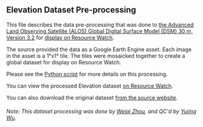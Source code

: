 ## Elevation Dataset Pre-processing
This file describes the data pre-processing that was done to [the Advanced Land Observing Satellite (ALOS) Global Digital Surface Model (DSM) 30 m, Version 3.2](https://www.eorc.jaxa.jp/ALOS/en/aw3d30/aw3d30v3.2_product_e_e1.2.pdf) for [display on Resource Watch](https://resourcewatch.org/data/explore/cef9d930-61c3-4641-87b1-9f3072210d84).

The source provided the data as a Google Earth Engine asset. Each image in the asset is a 1°x1° tile. The tiles were mosaicked together to create a global dataset for display on Resource Watch.

Please see the [Python script](https://github.com/resource-watch/data-pre-processing/blob/master/soc_085_rw1_elevation/soc_085_rw1_elevation_processing.py) for more details on this processing.

You can view the processed Elevation dataset [on Resource Watch](https://resourcewatch.org/data/explore/cef9d930-61c3-4641-87b1-9f3072210d84).

You can also download the original dataset [from the source website](https://developers.google.com/earth-engine/datasets/catalog/JAXA_ALOS_AW3D30_V3_2).

###### Note: This dataset processing was done by [Weiqi Zhou](https://www.wri.org/profile/weiqi-zhou), and QC'd by [Yujing Wu](https://www.wri.org/profile/yujing-wu).
